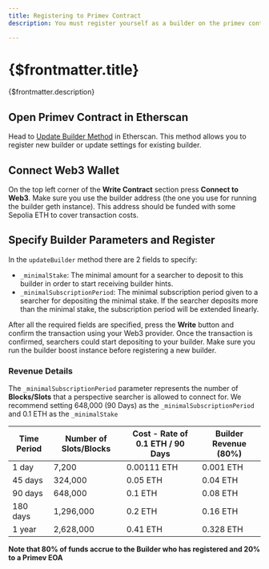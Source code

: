 ```yaml
---
title: Registering to Primev Contract
description: You must register yourself as a builder on the primev contract to enable activity.

---
```


# {$frontmatter.title}

{$frontmatter.description}

## Open Primev Contract in Etherscan

Head to [Update Builder Method](https://sepolia.etherscan.io/address/0x6219a236EFFa91567d5ba4a0A5134297a35b0b2A#writeContract#F4) in Etherscan. This method allows you to register new builder or update settings for existing builder.

## Connect Web3 Wallet

On the top left corner of the **Write Contract** section press **Connect to Web3**. Make sure you use the builder address (the one you use for running the builder geth instance). This address should be funded with some Sepolia ETH to cover transaction costs.

## Specify Builder Parameters and Register

In the `updateBuilder` method there are 2 fields to specify:

- `_minimalStake`: The minimal amount for a searcher to deposit to this builder in order to start receiving builder hints.
- `_minimalSubscriptionPeriod`: The minimal subscription period given to a searcher for depositing the minimal stake. If the searcher deposits more than the minimal stake, the subscription period will be extended linearly.

After all the required fields are specified, press the **Write** button and confirm the transaction using your Web3 provider. Once the transaction is confirmed, searchers could start depositing to your builder. Make sure you run the builder boost instance before registering a new builder.

### Revenue Details

The `_minimalSubscriptionPeriod` parameter represents the number of **Blocks/Slots** that a perspective searcher is allowed to connect for. We recommend setting 648,000 (90 Days) as the `_minimalSubscriptionPeriod` and 0.1 ETH as the `_minimalStake`
    
    
| Time Period | Number of Slots/Blocks | Cost - Rate of 0.1 ETH  / 90 Days | Builder Revenue (80%)  |
| --- | --- | --- | --- |
| 1 day | 7,200 | 0.00111 ETH | 0.001 ETH |
| 45 days | 324,000 | 0.05 ETH | 0.04 ETH |
| 90 days | 648,000 | 0.1 ETH | 0.08 ETH |
| 180 days | 1,296,000 | 0.2 ETH | 0.16 ETH |
| 1 year | 2,628,000 | 0.41 ETH | 0.328 ETH |

**Note that 80% of funds accrue to the Builder who has registered and 20% to a Primev EOA**

